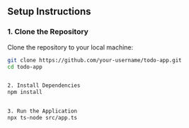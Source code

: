 ## Setup Instructions

### 1. Clone the Repository

Clone the repository to your local machine:

```bash
git clone https://github.com/your-username/todo-app.git
cd todo-app


2. Install Dependencies
npm install


3. Run the Application
npx ts-node src/app.ts

